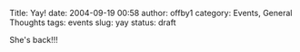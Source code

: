 Title: Yay!
date: 2004-09-19 00:58
author: offby1
category: Events, General Thoughts
tags: events
slug: yay
status: draft

She\'s back!!!
